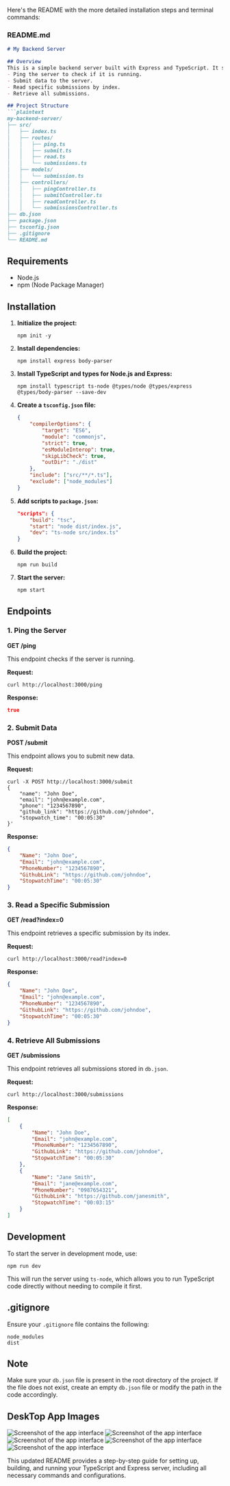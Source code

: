 Here's the README with the more detailed installation steps and terminal commands:

### README.md

```markdown
# My Backend Server

## Overview
This is a simple backend server built with Express and TypeScript. It supports the following functionalities:
- Ping the server to check if it is running.
- Submit data to the server.
- Read specific submissions by index.
- Retrieve all submissions.

## Project Structure
```plaintext
my-backend-server/
├── src/
│   ├── index.ts
│   ├── routes/
│   │   ├── ping.ts
│   │   ├── submit.ts
│   │   ├── read.ts
│   │   └── submissions.ts
│   ├── models/
│   │   └── submission.ts
│   ├── controllers/
│   │   ├── pingController.ts
│   │   ├── submitController.ts
│   │   ├── readController.ts
│   │   └── submissionsController.ts
├── db.json
├── package.json
├── tsconfig.json
├── .gitignore
└── README.md
```

## Requirements
- Node.js
- npm (Node Package Manager)

## Installation

1. **Initialize the project:**
    ```terminal
    npm init -y
    ```

2. **Install dependencies:**
    ```terminal
    npm install express body-parser
    ```

3. **Install TypeScript and types for Node.js and Express:**
    ```terminal
    npm install typescript ts-node @types/node @types/express @types/body-parser --save-dev
    ```

4. **Create a `tsconfig.json` file:**
    ```json
    {
        "compilerOptions": {
            "target": "ES6",
            "module": "commonjs",
            "strict": true,
            "esModuleInterop": true,
            "skipLibCheck": true,
            "outDir": "./dist"
        },
        "include": ["src/**/*.ts"],
        "exclude": ["node_modules"]
    }
    ```

5. **Add scripts to `package.json`:**
    ```json
    "scripts": {
        "build": "tsc",
        "start": "node dist/index.js",
        "dev": "ts-node src/index.ts"
    }
    ```

6. **Build the project:**
    ```terminal
    npm run build
    ```

7. **Start the server:**
    ```terminal
    npm start
    ```

## Endpoints
### 1. Ping the Server
**GET /ping**

This endpoint checks if the server is running.

**Request:**
```terminal
curl http://localhost:3000/ping
```

**Response:**
```json
true
```

### 2. Submit Data
**POST /submit**

This endpoint allows you to submit new data.

**Request:**
```terminal
curl -X POST http://localhost:3000/submit
{
    "name": "John Doe",
    "email": "john@example.com",
    "phone": "1234567890",
    "github_link": "https://github.com/johndoe",
    "stopwatch_time": "00:05:30"
}'
```

**Response:**
```json
{
    "Name": "John Doe",
    "Email": "john@example.com",
    "PhoneNumber": "1234567890",
    "GithubLink": "https://github.com/johndoe",
    "StopwatchTime": "00:05:30"
}
```

### 3. Read a Specific Submission
**GET /read?index=0**

This endpoint retrieves a specific submission by its index.

**Request:**
```terminal
curl http://localhost:3000/read?index=0
```

**Response:**
```json
{
    "Name": "John Doe",
    "Email": "john@example.com",
    "PhoneNumber": "1234567890",
    "GithubLink": "https://github.com/johndoe",
    "StopwatchTime": "00:05:30"
}
```

### 4. Retrieve All Submissions
**GET /submissions**

This endpoint retrieves all submissions stored in `db.json`.

**Request:**
```terminal
curl http://localhost:3000/submissions
```

**Response:**
```json
[
    {
        "Name": "John Doe",
        "Email": "john@example.com",
        "PhoneNumber": "1234567890",
        "GithubLink": "https://github.com/johndoe",
        "StopwatchTime": "00:05:30"
    },
    {
        "Name": "Jane Smith",
        "Email": "jane@example.com",
        "PhoneNumber": "0987654321",
        "GithubLink": "https://github.com/janesmith",
        "StopwatchTime": "00:03:15"
    }
]
```

## Development
To start the server in development mode, use:
```terminal
npm run dev
```

This will run the server using `ts-node`, which allows you to run TypeScript code directly without needing to compile it first.

## .gitignore
Ensure your `.gitignore` file contains the following:
```plaintext
node_modules
dist
```

## Note
Make sure your `db.json` file is present in the root directory of the project. If the file does not exist, create an empty `db.json` file or modify the path in the code accordingly.

## DeskTop App Images 

![Screenshot of the app interface](https://github.com/Nayankumar4986/Backend-Server/blob/main/img/1.png)
![Screenshot of the app interface](https://github.com/Nayankumar4986/Backend-Server/blob/main/img/2.png)
![Screenshot of the app interface](https://github.com/Nayankumar4986/Backend-Server/blob/main/img/3.png)
![Screenshot of the app interface](https://github.com/Nayankumar4986/Backend-Server/blob/main/img/4.png)
![Screenshot of the app interface](https://github.com/Nayankumar4986/Backend-Server/blob/main/img/5.png)


This updated README provides a step-by-step guide for setting up, building, and running your TypeScript and Express server, including all necessary commands and configurations.
